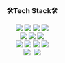 <h3 align="center">🛠Tech Stack🛠</h3>

<p align="center">
   <img src="https://img.shields.io/badge/javascript-F7DF1E?style=for-the-badge&logo=javascript&logoColor=black">
   <img src="https://img.shields.io/badge/react-61DAFB?style=for-the-badge&logo=react&logoColor=black">
   <img src="https://img.shields.io/badge/vue.js-4FC08D?style=for-the-badge&logo=vue.js&logoColor=white">
   <img src="https://img.shields.io/badge/Laravel-FF2D20?style=for-the-badge&logo=Laravel&logoColor=white"> 
   <br>
   <img src="https://img.shields.io/badge/SASS-cc6699?style=for-the-badge&logo=Sass&logoColor=white">
   <img src="https://img.shields.io/badge/bootstrap-7952B3?style=for-the-badge&logo=bootstrap&logoColor=white">
   <img src="https://img.shields.io/badge/Tailwind CSS-06B6D4?style=for-the-badge&logo=Tailwind CSS&logoColor=white"/>
   <br>
   <img src="https://img.shields.io/badge/Express-000000?style=for-the-badge&logo=Express&logoColor=white"/>
   <img src="https://img.shields.io/badge/MySQL-4479A1?style=for-the-badge&logo=MySQL&logoColor=white"/>
   <img src="https://img.shields.io/badge/MongoDB-47A248?style=for-the-badge&logo=MongoDB&logoColor=white"/>
   <img src="https://img.shields.io/badge/Sequelize-52B0E7?style=for-the-badge&logo=Sequelize&logoColor=white"/>
   <br>
   <img src="https://img.shields.io/badge/AWS-333664?style=flat-square&logo=amazon-aws&logoColor=white"/></a>&nbsp 
   <img src="https://img.shields.io/badge/Firebase-FFCA28?style=flat-square&logo=firebase&logoColor=black"/>
</p>
